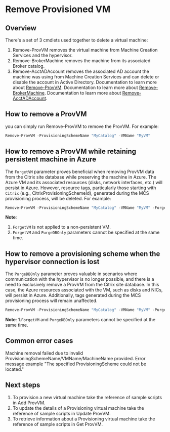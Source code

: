# Remove Provisioned VM
## Overview
There's a set of 3 cmdlets used together to delete a virtual machine:
1. Remove-ProvVM removes the virtual machine from Machine Creation Services and the hypervisor.
2. Remove-BrokerMachine removes the machine from its associated Broker catalog.
3. Remove-AcctADAccount removes the associated AD account the machine was using from Machine Creation Services and can delete or disable the account in Active Directory.
Documentation to learn more about [Remove-ProvVM](https://developer-docs.citrix.com/en-us/citrix-virtual-apps-desktops-sdk/current-release/MachineCreation/Remove-ProvVM.html).
Documentation to learn more about [Remove-BrokerMachine](https://developer-docs.citrix.com/en-us/citrix-virtual-apps-desktops-sdk/current-release/Broker/Remove-BrokerMachine.html).
Documentation to learn more about [Remove-AcctADAccount](https://developer-docs.citrix.com/en-us/citrix-virtual-apps-desktops-sdk/current-release/ADIdentity/Remove-AcctADAccount.html).

## How to remove a ProvVM
you can simply run Remove-ProvVM to remove the ProvVM. For example: 
```powershell
Remove-ProvVM -ProvisioningSchemeName "MyCatalog" -VMName "MyVM"
```

## How to remove a ProvVM while retaining persistent machine in Azure
The `ForgetVM` parameter proves beneficial when removing ProvVM data from the Citrix site database while preserving the machine in Azure. The Azure VM and its associated resources (disks, network interfaces, etc.) will persist in Azure. However, resource tags, particularly those starting with `Citrix` (e.g., CitrixProvisioningSchemeId), generated during the MCS provisioning process, will be deleted.
For example:
```powershell
Remove-ProvVM -ProvisioningSchemeName "MyCatalog" -VMName "MyVM" -ForgetVM
```

**Note**: 
1. `ForgetVM` is not applied to a non-persistent VM. 
2. `ForgetVM` and `PurgeDBOnly` parameters cannot be specified at the same time.

## How to remove a provisioning scheme when the hypervisor connection is lost 
The `PurgeDBOnly` parameter proves valuable in scenarios where communication with the hypervisor is no longer possible, and there is a need to exclusively remove a ProvVM from the Citrix site database. In this case, the Azure resources associated with the VM, such as disks and NICs, will persist in Azure. Additionally, tags generated during the MCS provisioning process will remain unaffected.
```powershell
Remove-ProvVM -ProvisioningSchemeName "MyCatalog" -VMName "MyVM" -PurgeDBOnly
```

**Note**: 
1.`ForgetVM` and `PurgeDBOnly` parameters cannot be specified at the same time.
 
## Common error cases
Machine removal failed due to invalid ProvisioningSchemeName/VMName/MachineName provided. Error message example "The specified ProvisioningScheme could not be located."

## Next steps
1. To provision a new virtual machine take the reference of sample scripts in Add ProvVM.
2. To update the details of a Provisioning virtual machine take the reference of sample scripts in Update ProvVM.
3. To retrieve information about a Provisioning virtual machine take the reference of sample scripts in Get ProvVM.